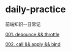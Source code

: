 # daily-practice
前端知识--日常记

[001. debounce && throttle](https://github.com/Hitsuoyue/daily-practice/tree/master/001%20debounce%20%26%26%20throttle)

[002. call && apply && bind](https://github.com/Hitsuoyue/daily-practice/tree/master/002%20call%20%26%26%20apply%20%26%26%20bind)
